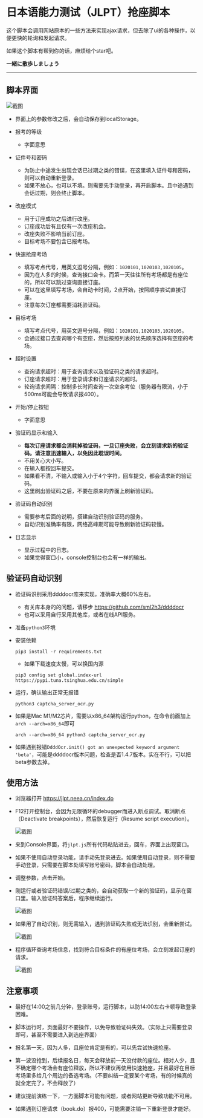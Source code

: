 # 日本语能力测试（JLPT）抢座脚本

这个脚本会调用网站原本的一些方法来实现ajax请求，但去除了ui的各种操作，以便更快的轮询和发起请求。

如果这个脚本有帮到你的话，麻烦给个star吧。

**一緒に散歩しましょう**

---

## 脚本界面

![截图](screenshot/ui-1.png)

- 界面上的参数修改之后，会自动保存到localStorage。

- 报考的等级
    - 字面意思

- 证件号和密码
    - 为防止中途发生出现会话已过期之类的错误，在这里填入证件号和密码，则可以自动重新登录。
    - 如果不放心，也可以不填。则需要先手动登录，再开启脚本。且中途遇到会话过期，则会终止脚本。

- 改座模式
    - 用于订座成功之后进行改座。
    - 订座成功后有且仅有一次改座机会。
    - 改座失败不影响当前订座。
    - 目标考场不要包含已报考场。

- 快速抢座考场
    - 填写考点代号，用英文逗号分隔，例如：`1020101,1020103,1020105`。
    - 因为在人多的时候，查询接口会卡。而第一天往往所有考场都是有座位的，所以可以跳过查询直接订座。
    - 可以在这里填写考场，会自动卡时间，2点开始，按照顺序尝试直接订座。
    - 注意每次订座都需要消耗验证码。

- 目标考场
    - 填写考点代号，用英文逗号分隔，例如：`1020101,1020103,1020105`。
    - 会通过接口去查询哪个有空座，然后按照列表的优先顺序选择有空座的考场。

- 超时设置
    - 查询请求超时：用于查询请求以及验证码之类的请求超时。
    - 订座请求超时：用于登录请求和订座请求的超时。
    - 轮询请求间隔：控制多长时间查询一次空余考位（服务器有限流，小于500ms可能会导致请求报400）。

- 开始/停止按钮
    - 字面意思

- 验证码显示和输入
    - **每次订座请求都会消耗掉验证码，一旦订座失败，会立刻请求新的验证码。请注意迅速输入，以免因此耽误时间。**
    - 不用关心大小写。
    - 在输入框按回车提交。
    - 如果看不清，不输入或输入小于4个字符，回车提交，都会请求新的验证码。
    - 这里刷出验证码之后，不要在原来的界面上刷新验证码。

- 验证码自动识别
    - 需要参考后面的说明，搭建自动识别验证码的服务。
    - 自动识别准确率有限，网络高峰期可能导致刷新验证码较慢。

- 日志显示
    - 显示过程中的日志。
    - 如果觉得窗口小，console控制台也会有一样的输出。

## 验证码自动识别

- 验证码识别采用ddddocr库来实现，准确率大概60%左右。

    - 有关库本身的的问题，请移步 https://github.com/sml2h3/ddddocr
    - 也可以采用自行采用其他库，或者在线API服务。

- 准备`python3`环境

- 安装依赖
    ```
    pip3 install -r requirements.txt
    ```

    - 如果下载速度太慢，可以换国内源
    ```
    pip3 config set global.index-url https://pypi.tuna.tsinghua.edu.cn/simple
    ```

- 运行，确认输出正常无报错
    ```
    python3 captcha_server_ocr.py
    ```

- 如果是Mac M1/M2芯片，需要以x86_64架构运行python，在命令前面加上`arch --arch=x86_64`即可
    ```
    arch --arch=x86_64 python3 captcha_server_ocr.py
    ```

- 如果遇到报错`DdddOcr.init() got an unexpected keyword argument 'beta'`，可能是ddddocr版本问题，检查是否1.4.7版本。实在不行，可以把beta参数去掉。

## 使用方法

- 浏览器打开 <https://jlpt.neea.cn/index.do>

- F12打开控制台，会因为无限循环的debugger而进入断点调试。取消断点（Deactivate breakpoints），然后恢复运行（Resume script execution）。

    ![截图](screenshot/debug.png)

- 来到Console界面，将`jlpt.js`所有代码粘贴进去，回车，界面上出现窗口。

- 如果不使用自动登录功能，请手动先登录进去。如果使用自动登录，则不需要手动登录，只需要在脚本处填写账号密码，脚本会自动处理。

- 调整参数，点击开始。

- 刚运行或者验证码错误/过期之类的，会自动获取一个新的验证码，显示在窗口里。输入验证码答案后，程序继续运行。

    ![截图](screenshot/ui-2.png)

- 如果用了自动识别，则无需输入，遇到验证码失败或无法识别，会重新尝试。

    ![截图](screenshot/ui-3.png)


- 程序循环查询考场信息，找到符合目标条件的有座位考场，会立刻发起订座的请求。

    ![截图](screenshot/success.png)

## 注意事项

- 最好在14:00之前几分钟，登录账号，运行脚本，以防14:00左右卡顿导致登录困难。

- 脚本运行时，页面最好不要操作，以免导致验证码失效。（实际上只需要登录即可，甚至不需要进入到选座界面）

- 报名第一天，因为人多，且座位肯定是有的，可以先尝试快速抢座。

- 第一波没抢到，后续报名日，每天会释放前一天没付款的座位。相对人少，且不确定哪个考场会有座位释放，所以不建议再使用快速抢座，并且最好在目标考场里多给几个周边的备选考场。（不要纠结一定要某个考场，有的时候真的就全定完了，不会释放了）

- 建议提前演练一下，一方面脚本可能有问题，或者网站更新导致功能不可用。

- 如果遇到订座请求（book.do）报400，可能需要注销一下重新登录才能好。
